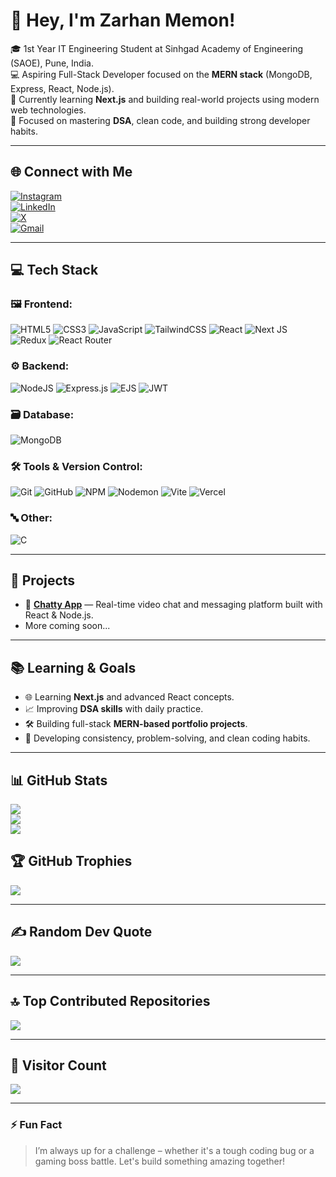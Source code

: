# 👋 Hey, I'm Zarhan Memon!

🎓 1st Year IT Engineering Student at Sinhgad Academy of Engineering (SAOE), Pune, India.  
💻 Aspiring Full-Stack Developer focused on the **MERN stack** (MongoDB, Express, React, Node.js).  
🚀 Currently learning **Next.js** and building real-world projects using modern web technologies.  
🎯 Focused on mastering **DSA**, clean code, and building strong developer habits.

---

## 🌐 Connect with Me

[![Instagram](https://img.shields.io/badge/Instagram-%23E4405F.svg?logo=Instagram&logoColor=white)](https://instagram.com/zarhan.07)  
[![LinkedIn](https://img.shields.io/badge/LinkedIn-%230077B5.svg?logo=linkedin&logoColor=white)](https://linkedin.com/in/zarhan-memon-bb2b5435a)  
[![X](https://img.shields.io/badge/X-%23000000.svg?logo=X&logoColor=white)](https://x.com/ZMemon63982)  
[![Gmail](https://img.shields.io/badge/Gmail-D14836?logo=gmail&logoColor=white)](mailto:memonzarhan99@gmail.com)

---

## 💻 Tech Stack

### 🖼️ Frontend:
![HTML5](https://img.shields.io/badge/html5-%23E34F26.svg?style=for-the-badge&logo=html5&logoColor=white)
![CSS3](https://img.shields.io/badge/css3-%231572B6.svg?style=for-the-badge&logo=css3&logoColor=white)
![JavaScript](https://img.shields.io/badge/javascript-%23323330.svg?style=for-the-badge&logo=javascript&logoColor=%23F7DF1E)
![TailwindCSS](https://img.shields.io/badge/tailwindcss-%2338B2AC.svg?style=for-the-badge&logo=tailwind-css&logoColor=white)
![React](https://img.shields.io/badge/react-%2320232a.svg?style=for-the-badge&logo=react&logoColor=%2361DAFB)
![Next JS](https://img.shields.io/badge/Next-black?style=for-the-badge&logo=next.js&logoColor=white)
![Redux](https://img.shields.io/badge/redux-%23593d88.svg?style=for-the-badge&logo=redux&logoColor=white)
![React Router](https://img.shields.io/badge/React_Router-CA4245?style=for-the-badge&logo=react-router&logoColor=white)

### ⚙️ Backend:
![NodeJS](https://img.shields.io/badge/node.js-6DA55F?style=for-the-badge&logo=node.js&logoColor=white)
![Express.js](https://img.shields.io/badge/express.js-%23404d59.svg?style=for-the-badge&logo=express&logoColor=%2361DAFB)
![EJS](https://img.shields.io/badge/ejs-%23B4CA65.svg?style=for-the-badge&logo=ejs&logoColor=black)
![JWT](https://img.shields.io/badge/JWT-black?style=for-the-badge&logo=JSON%20web%20tokens)

### 🗃️ Database:
![MongoDB](https://img.shields.io/badge/MongoDB-%234ea94b.svg?style=for-the-badge&logo=mongodb&logoColor=white)

### 🛠️ Tools & Version Control:
![Git](https://img.shields.io/badge/git-%23F05033.svg?style=for-the-badge&logo=git&logoColor=white)
![GitHub](https://img.shields.io/badge/github-%23121011.svg?style=for-the-badge&logo=github&logoColor=white)
![NPM](https://img.shields.io/badge/NPM-%23CB3837.svg?style=for-the-badge&logo=npm&logoColor=white)
![Nodemon](https://img.shields.io/badge/NODEMON-%23323330.svg?style=for-the-badge&logo=nodemon&logoColor=%BBDEAD)
![Vite](https://img.shields.io/badge/vite-%23646CFF.svg?style=for-the-badge&logo=vite&logoColor=white)
![Vercel](https://img.shields.io/badge/vercel-%23000000.svg?style=for-the-badge&logo=vercel&logoColor=white)

### 🔤 Other:
![C](https://img.shields.io/badge/c-%2300599C.svg?style=for-the-badge&logo=c&logoColor=white)

---

## 📂 Projects

- 🔗 [**Chatty App**](https://chatty-video-chat.onrender.com) — Real-time video chat and messaging platform built with React & Node.js.
- More coming soon...

---

## 📚 Learning & Goals

- 🌐 Learning **Next.js** and advanced React concepts.
- 📈 Improving **DSA skills** with daily practice.
- 🛠️ Building full-stack **MERN-based portfolio projects**.
- 🧠 Developing consistency, problem-solving, and clean coding habits.

---

## 📊 GitHub Stats

![](https://github-readme-stats.vercel.app/api?username=ZarhanMemon&theme=dark&hide_border=false&count_private=true)  
![](https://nirzak-streak-stats.vercel.app/?user=ZarhanMemon&theme=dark&hide_border=false)  
![](https://github-readme-stats.vercel.app/api/top-langs/?username=ZarhanMemon&theme=dark&hide_border=false&layout=compact)

## 🏆 GitHub Trophies

![](https://github-profile-trophy.vercel.app/?username=ZarhanMemon&theme=radical&no-frame=false&no-bg=true&margin-w=4)

---

## ✍️ Random Dev Quote

![](https://quotes-github-readme.vercel.app/api?type=horizontal&theme=radical)

---

## 🔝 Top Contributed Repositories

![](https://github-contributor-stats.vercel.app/api?username=ZarhanMemon&limit=5&theme=dark&combine_all_yearly_contributions=true)

---

## 🧮 Visitor Count

[![](https://visitcount.itsvg.in/api?id=ZarhanMemon&icon=10&color=6)](https://visitcount.itsvg.in)

---

### ⚡ Fun Fact

> I’m always up for a challenge – whether it's a tough coding bug or a gaming boss battle. Let's build something amazing together!

